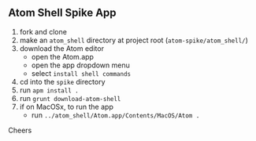 ## Atom Shell Spike App

1. fork and clone
2. make an `atom_shell` directory at project root (`atom-spike/atom_shell/`)
3. download the Atom editor
    - open the Atom.app
    - open the app dropdown menu
    - select `install shell commands`
4. cd into the `spike` directory
5. run `apm install .`
6. run `grunt download-atom-shell`
7. if on MacOSx, to run the app
    - run `../atom_shell/Atom.app/Contents/MacOS/Atom .`

Cheers
